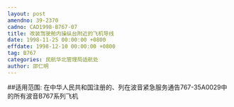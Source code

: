 ```yaml
---
layout: post
amendno: 39-2370
cadno: CAD1998-B767-07
title: 改装驾驶舱内操纵台附近的飞机导线
date: 1998-11-25 00:00:00 +0800
effdate: 1998-12-10 00:00:00 +0800
tag: B767
categories: 民航华北管理局适航处
author: 邵仁明
---
```


##适用范围:
在中华人民共和国注册的、列在波音紧急服务通告767-35A0029中的所有波音B767系列飞机

